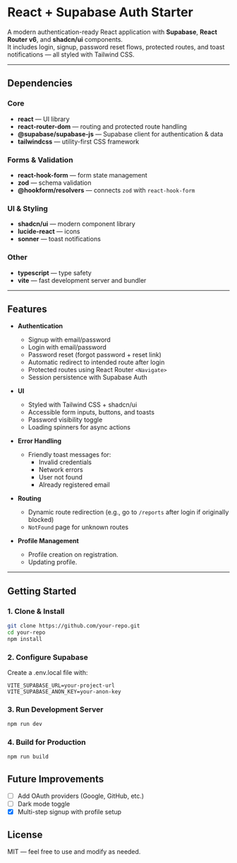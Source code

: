 # React + Supabase Auth Starter

A modern authentication-ready React application with **Supabase**, **React Router v6**, and **shadcn/ui** components.  
It includes login, signup, password reset flows, protected routes, and toast notifications — all styled with Tailwind CSS.

---

## Dependencies

### Core
- **react** — UI library
- **react-router-dom** — routing and protected route handling
- **@supabase/supabase-js** — Supabase client for authentication & data
- **tailwindcss** — utility-first CSS framework

### Forms & Validation
- **react-hook-form** — form state management
- **zod** — schema validation
- **@hookform/resolvers** — connects `zod` with `react-hook-form`

### UI & Styling
- **shadcn/ui** — modern component library
- **lucide-react** — icons
- **sonner** — toast notifications

### Other
- **typescript** — type safety
- **vite** — fast development server and bundler

---

## Features

- **Authentication**
  - Signup with email/password
  - Login with email/password
  - Password reset (forgot password + reset link)
  - Automatic redirect to intended route after login
  - Protected routes using React Router `<Navigate>`
  - Session persistence with Supabase Auth

- **UI**
  - Styled with Tailwind CSS + shadcn/ui
  - Accessible form inputs, buttons, and toasts
  - Password visibility toggle
  - Loading spinners for async actions

- **Error Handling**
  - Friendly toast messages for:
    - Invalid credentials
    - Network errors
    - User not found
    - Already registered email

- **Routing**
  - Dynamic route redirection (e.g., go to `/reports` after login if originally blocked)
  - `NotFound` page for unknown routes

- **Profile Management**

  - Profile creation on registration.
  - Updating profile.

---

## Getting Started

### 1. Clone & Install

```bash
git clone https://github.com/your-repo.git
cd your-repo
npm install
```

### 2. Configure Supabase

Create a .env.local file with:

```
VITE_SUPABASE_URL=your-project-url
VITE_SUPABASE_ANON_KEY=your-anon-key
```

### 3. Run Development Server

```bash
npm run dev
```
### 4. Build for Production

```bash
npm run build
```

## Future Improvements

- [ ] Add OAuth providers (Google, GitHub, etc.)
- [ ] Dark mode toggle
- [x] Multi-step signup with profile setup

## License

MIT — feel free to use and modify as needed.

